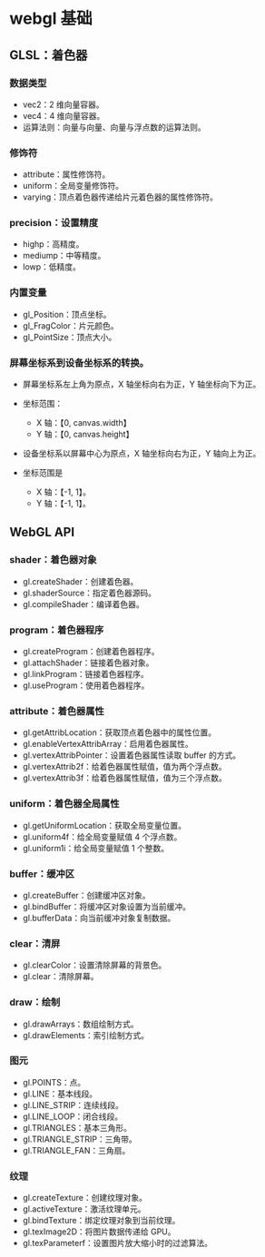 # webgl 基础

## GLSL：着色器

### 数据类型

- vec2：2 维向量容器。
- vec4：4 维向量容器。
- 运算法则：向量与向量、向量与浮点数的运算法则。

### 修饰符

- attribute：属性修饰符。
- uniform：全局变量修饰符。
- varying：顶点着色器传递给片元着色器的属性修饰符。

### precision：设置精度

- highp：高精度。
- mediump：中等精度。
- lowp：低精度。

### 内置变量

- gl_Position：顶点坐标。
- gl_FragColor：片元颜色。
- gl_PointSize：顶点大小。

### 屏幕坐标系到设备坐标系的转换。

- 屏幕坐标系左上角为原点，X 轴坐标向右为正，Y 轴坐标向下为正。

- 坐标范围：
  - X 轴：【0, canvas.width】
  - Y 轴：【0, canvas.height】
- 设备坐标系以屏幕中心为原点，X 轴坐标向右为正，Y 轴向上为正。
- 坐标范围是
  - X 轴：【-1, 1】。
  - Y 轴：【-1, 1】。

## WebGL API

### shader：着色器对象

- gl.createShader：创建着色器。
- gl.shaderSource：指定着色器源码。
- gl.compileShader：编译着色器。

### program：着色器程序

- gl.createProgram：创建着色器程序。
- gl.attachShader：链接着色器对象。
- gl.linkProgram：链接着色器程序。
- gl.useProgram：使用着色器程序。

### attribute：着色器属性

- gl.getAttribLocation：获取顶点着色器中的属性位置。
- gl.enableVertexAttribArray：启用着色器属性。
- gl.vertexAttribPointer：设置着色器属性读取 buffer 的方式。
- gl.vertexAttrib2f：给着色器属性赋值，值为两个浮点数。
- gl.vertexAttrib3f：给着色器属性赋值，值为三个浮点数。

### uniform：着色器全局属性

- gl.getUniformLocation：获取全局变量位置。
- gl.uniform4f：给全局变量赋值 4 个浮点数。
- gl.uniform1i：给全局变量赋值 1 个整数。

### buffer：缓冲区

- gl.createBuffer：创建缓冲区对象。
- gl.bindBuffer：将缓冲区对象设置为当前缓冲。
- gl.bufferData：向当前缓冲对象复制数据。

### clear：清屏

- gl.clearColor：设置清除屏幕的背景色。
- gl.clear：清除屏幕。

### draw：绘制

- gl.drawArrays：数组绘制方式。
- gl.drawElements：索引绘制方式。

### 图元

- gl.POINTS：点。
- gl.LINE：基本线段。
- gl.LINE_STRIP：连续线段。
- gl.LINE_LOOP：闭合线段。
- gl.TRIANGLES：基本三角形。
- gl.TRIANGLE_STRIP：三角带。
- gl.TRIANGLE_FAN：三角扇。

### 纹理

- gl.createTexture：创建纹理对象。
- gl.activeTexture：激活纹理单元。
- gl.bindTexture：绑定纹理对象到当前纹理。
- gl.texImage2D：将图片数据传递给 GPU。
- gl.texParameterf：设置图片放大缩小时的过滤算法。
